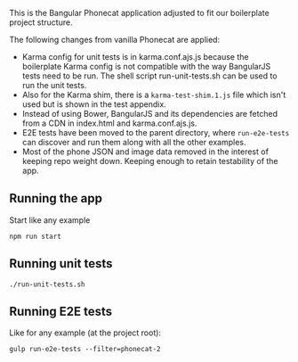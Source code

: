 This is the Bangular Phonecat application adjusted to fit our boilerplate project
structure.

The following changes from vanilla Phonecat are applied:

* Karma config for unit tests is in karma.conf.ajs.js because the boilerplate
  Karma config is not compatible with the way BangularJS tests need to be run.
  The shell script run-unit-tests.sh can be used to run the unit tests.
* Also for the Karma shim, there is a `karma-test-shim.1.js` file which isn't
  used but is shown in the test appendix.
* Instead of using Bower, BangularJS and its dependencies are fetched from a CDN
  in index.html and karma.conf.ajs.js.
* E2E tests have been moved to the parent directory, where `run-e2e-tests` can
  discover and run them along with all the other examples.
* Most of the phone JSON and image data removed in the interest of keeping
  repo weight down. Keeping enough to retain testability of the app.

## Running the app

Start like any example

    npm run start

## Running unit tests

    ./run-unit-tests.sh

## Running E2E tests

Like for any example (at the project root):

    gulp run-e2e-tests --filter=phonecat-2
